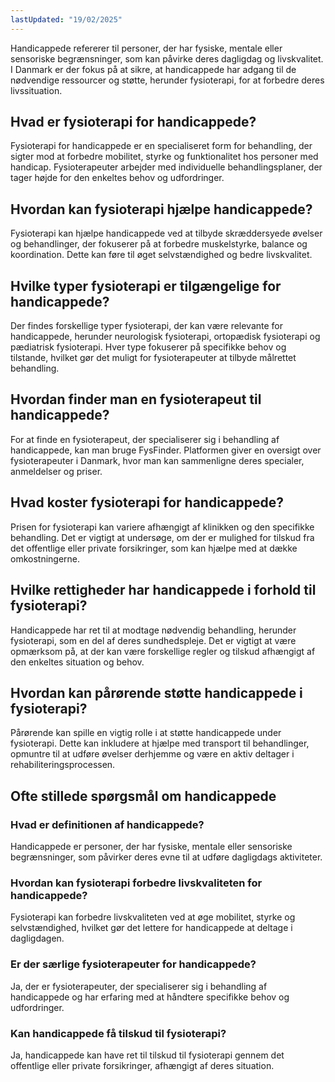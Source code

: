```yaml
---
lastUpdated: "19/02/2025"
---
```


Handicappede refererer til personer, der har fysiske, mentale eller sensoriske begrænsninger, som kan påvirke deres dagligdag og livskvalitet. I Danmark er der fokus på at sikre, at handicappede har adgang til de nødvendige ressourcer og støtte, herunder fysioterapi, for at forbedre deres livssituation.

## Hvad er fysioterapi for handicappede?

Fysioterapi for handicappede er en specialiseret form for behandling, der sigter mod at forbedre mobilitet, styrke og funktionalitet hos personer med handicap. Fysioterapeuter arbejder med individuelle behandlingsplaner, der tager højde for den enkeltes behov og udfordringer.

## Hvordan kan fysioterapi hjælpe handicappede?

Fysioterapi kan hjælpe handicappede ved at tilbyde skræddersyede øvelser og behandlinger, der fokuserer på at forbedre muskelstyrke, balance og koordination. Dette kan føre til øget selvstændighed og bedre livskvalitet.

## Hvilke typer fysioterapi er tilgængelige for handicappede?

Der findes forskellige typer fysioterapi, der kan være relevante for handicappede, herunder neurologisk fysioterapi, ortopædisk fysioterapi og pædiatrisk fysioterapi. Hver type fokuserer på specifikke behov og tilstande, hvilket gør det muligt for fysioterapeuter at tilbyde målrettet behandling.

## Hvordan finder man en fysioterapeut til handicappede?

For at finde en fysioterapeut, der specialiserer sig i behandling af handicappede, kan man bruge FysFinder. Platformen giver en oversigt over fysioterapeuter i Danmark, hvor man kan sammenligne deres specialer, anmeldelser og priser.

## Hvad koster fysioterapi for handicappede?

Prisen for fysioterapi kan variere afhængigt af klinikken og den specifikke behandling. Det er vigtigt at undersøge, om der er mulighed for tilskud fra det offentlige eller private forsikringer, som kan hjælpe med at dække omkostningerne.

## Hvilke rettigheder har handicappede i forhold til fysioterapi?

Handicappede har ret til at modtage nødvendig behandling, herunder fysioterapi, som en del af deres sundhedspleje. Det er vigtigt at være opmærksom på, at der kan være forskellige regler og tilskud afhængigt af den enkeltes situation og behov.

## Hvordan kan pårørende støtte handicappede i fysioterapi?

Pårørende kan spille en vigtig rolle i at støtte handicappede under fysioterapi. Dette kan inkludere at hjælpe med transport til behandlinger, opmuntre til at udføre øvelser derhjemme og være en aktiv deltager i rehabiliteringsprocessen.

## Ofte stillede spørgsmål om handicappede

### Hvad er definitionen af handicappede?

Handicappede er personer, der har fysiske, mentale eller sensoriske begrænsninger, som påvirker deres evne til at udføre dagligdags aktiviteter.

### Hvordan kan fysioterapi forbedre livskvaliteten for handicappede?

Fysioterapi kan forbedre livskvaliteten ved at øge mobilitet, styrke og selvstændighed, hvilket gør det lettere for handicappede at deltage i dagligdagen.

### Er der særlige fysioterapeuter for handicappede?

Ja, der er fysioterapeuter, der specialiserer sig i behandling af handicappede og har erfaring med at håndtere specifikke behov og udfordringer.

### Kan handicappede få tilskud til fysioterapi?

Ja, handicappede kan have ret til tilskud til fysioterapi gennem det offentlige eller private forsikringer, afhængigt af deres situation.
